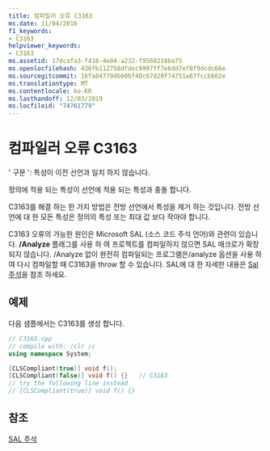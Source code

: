 ```yaml
---
title: 컴파일러 오류 C3163
ms.date: 11/04/2016
f1_keywords:
- C3163
helpviewer_keywords:
- C3163
ms.assetid: 17dcafa3-f416-4e04-a232-f9569218ba75
ms.openlocfilehash: 436fb112758dfdec9997ff7e6dd7ef8f9dcdc66e
ms.sourcegitcommit: 16fa847794b60bf40c67d20f74751a67fccb602e
ms.translationtype: MT
ms.contentlocale: ko-KR
ms.lasthandoff: 12/03/2019
ms.locfileid: "74761779"
---
```

# <a name="compiler-error-c3163"></a>컴파일러 오류 C3163

' 구문 ': 특성이 이전 선언과 일치 하지 않습니다.

정의에 적용 되는 특성이 선언에 적용 되는 특성과 충돌 합니다.

C3163를 해결 하는 한 가지 방법은 전방 선언에서 특성을 제거 하는 것입니다. 전방 선언에 대 한 모든 특성은 정의의 특성 또는 최대 값 보다 작아야 합니다.

C3163 오류의 가능한 원인은 Microsoft SAL (소스 코드 주석 언어)와 관련이 있습니다. **/Analyze** 플래그를 사용 하 여 프로젝트를 컴파일하지 않으면 SAL 매크로가 확장 되지 않습니다. /Analyze 없이 완전히 컴파일되는 프로그램은/analyze 옵션을 사용 하 여 다시 컴파일할 때 C3163을 throw 할 수 있습니다. SAL에 대 한 자세한 내용은 [Sal 주석](../../c-runtime-library/sal-annotations.md)을 참조 하세요.

## <a name="example"></a>예제

다음 샘플에서는 C3163를 생성 합니다.

```cpp
// C3163.cpp
// compile with: /clr /c
using namespace System;

[CLSCompliant(true)] void f();
[CLSCompliant(false)] void f() {}   // C3163
// try the following line instead
// [CLSCompliant(true)] void f() {}
```

## <a name="see-also"></a>참조

[SAL 주석](../../c-runtime-library/sal-annotations.md)
